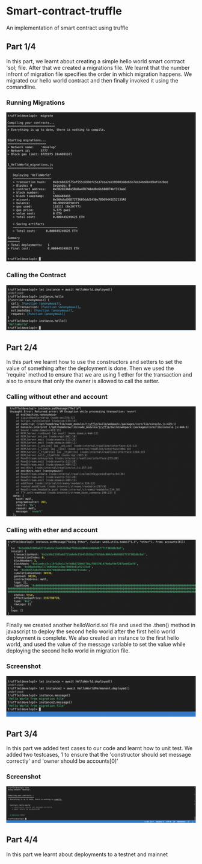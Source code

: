 # Smart-contract-truffle
An implementation of smart contract using truffle

## Part 1/4

In this part, we learnt about creating a simple hello world smart contract 'sol; file. After that we created a migrations file. 
We learnt that the number infront of migration file specifies the order in which migration happens.
We migrated our hello world contract and then finally invoked it using the comandline.

### Running Migrations
![1](/scrennshots/1.png)

### Calling the Contract
![2](/scrennshots/2.png)

## Part 2/4

In this part we learnt how to use the constructors and setters to set the value of something after the deployment is done. Then we used the 'require'
method to ensure that we are using 1 ether for the transaction and also to ensure that only the owner is allowed to call the setter.

### Calling without ether and account

![4](/scrennshots/4.png)

### Calling with ether and account 

![7](/scrennshots/7.png)

Finally we created another helloWorld.sol file and used the .then() method in javascript to deploy the second hello world after the first hello world
deployment is complete. We also created an instance to the first hello world, and used the value of the message variable to set the value while deploying
the second hello world in migration file.

### Screenshot 

![7](/scrennshots/6.png)


## Part 3/4

In this part we added test cases to our code and learnt how to unit test. We added two testcases, 1 to ensure that the 'constructor should set message correctly' and 'owner should be accounts[0]'

### Screenshot 

![7](/scrennshots/9.png)

## Part 4/4

In this part we learnt about deployments to a testnet and mainnet